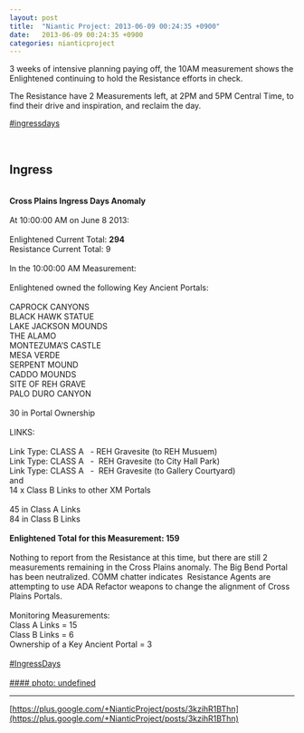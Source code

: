 ```yaml
---
layout: post
title:  "Niantic Project: 2013-06-09 00:24:35 +0900"
date:   2013-06-09 00:24:35 +0900
categories: nianticproject
---
```

3 weeks of intensive planning paying off, the 10AM measurement shows the Enlightened continuing to hold the Resistance efforts in check.

The Resistance have 2 Measurements left, at 2PM and 5PM Central Time, to find their drive and inspiration, and reclaim the day.

 [#ingressdays](https://plus.google.com/s/%23ingressdays "")  <div class="shared"><br /><h2>Ingress</h2><br /><b>Cross Plains Ingress Days Anomaly</b><br /><br />At 10:00:00 AM on June 8 2013:<br /><br />Enlightened Current Total: <b>294</b><br />Resistance Current Total: 9<br /><br />In the 10:00:00 AM Measurement:<br /><br />Enlightened owned the following Key Ancient Portals:<br /><br />CAPROCK CANYONS<br />BLACK HAWK STATUE<br />LAKE JACKSON MOUNDS<br />THE ALAMO<br />MONTEZUMA’S CASTLE<br />MESA VERDE<br />SERPENT MOUND<br />CADDO MOUNDS<br />SITE OF REH GRAVE<br />PALO DURO CANYON<br /><br />30 in Portal Ownership<br /> <br />LINKS: <br /> <br />Link Type: CLASS A   - 	REH Gravesite (to REH Musuem)<br />Link Type: CLASS A   -  REH Gravesite (to City Hall Park)<br />Link Type: CLASS A   -  REH Gravesite (to Gallery Courtyard)<br />and<br />14 x Class B Links to other XM Portals<br /><br />45 in Class A Links<br />84 in Class B Links<br /><br /><b>Enlightened Total for this Measurement: 159</b><br /><br />Nothing to report from the Resistance at this time, but there are still 2 measurements remaining in the Cross Plains anomaly. The Big Bend Portal has been neutralized. COMM chatter indicates  Resistance Agents are attempting to use ADA Refactor weapons to change the alignment of Cross Plains Portals.<br /><br />Monitoring Measurements:<br />Class A Links = 15<br />Class B Links = 6<br />Ownership of a Key Ancient Portal = 3<br /><br /> <a rel="nofollow" class="ot-hashtag" href="https://plus.google.com/s/%23IngressDays">#IngressDays</a>  <br /><br /></div>
[#### photo: undefined](https://lh3.googleusercontent.com/-8FZjj8kE3i8/UbNJw-eunMI/AAAAAAAAJMs/U7HmeydfcgY/s0-d/crossplains2.png "")
- - -
[https://plus.google.com/+NianticProject/posts/3kzihR1BThn](https://plus.google.com/+NianticProject/posts/3kzihR1BThn)
